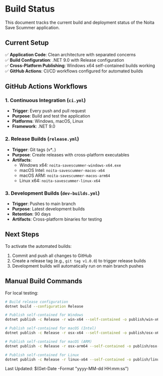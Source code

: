 # Build Status

This document tracks the current build and deployment status of the Noita Save Scummer application.

## Current Setup

✅ **Application Code**: Clean architecture with separated concerns  
✅ **Build Configuration**: .NET 9.0 with Release configuration  
✅ **Cross-Platform Publishing**: Windows x64 self-contained builds working  
✅ **GitHub Actions**: CI/CD workflows configured for automated builds  

## GitHub Actions Workflows

### 1. Continuous Integration (`ci.yml`)
- **Trigger**: Every push and pull request
- **Purpose**: Build and test the application
- **Platforms**: Windows, macOS, Linux
- **Framework**: .NET 9.0

### 2. Release Builds (`release.yml`)
- **Trigger**: Git tags (v*.*.*)
- **Purpose**: Create releases with cross-platform executables
- **Artifacts**: 
  - Windows x64: `noita-savescummer-windows-x64.exe`
  - macOS Intel: `noita-savescummer-macos-x64`
  - macOS ARM: `noita-savescummer-macos-arm64`
  - Linux x64: `noita-savescummer-linux-x64`

### 3. Development Builds (`dev-builds.yml`)
- **Trigger**: Pushes to main branch
- **Purpose**: Latest development builds
- **Retention**: 90 days
- **Artifacts**: Cross-platform binaries for testing

## Next Steps

To activate the automated builds:
1. Commit and push all changes to GitHub
2. Create a release tag (e.g., `git tag v1.0.0`) to trigger release builds
3. Development builds will automatically run on main branch pushes

## Manual Build Commands

For local testing:
```bash
# Build release configuration
dotnet build --configuration Release

# Publish self-contained for Windows
dotnet publish -c Release -r win-x64 --self-contained -o publish/win-x64

# Publish self-contained for macOS (Intel)
dotnet publish -c Release -r osx-x64 --self-contained -o publish/osx-x64

# Publish self-contained for macOS (ARM)
dotnet publish -c Release -r osx-arm64 --self-contained -o publish/osx-arm64

# Publish self-contained for Linux
dotnet publish -c Release -r linux-x64 --self-contained -o publish/linux-x64
```

Last Updated: $(Get-Date -Format "yyyy-MM-dd HH:mm:ss")
